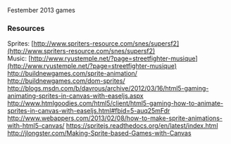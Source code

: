 Festember 2013 games
### Resources

Sprites: [http://www.spriters-resource.com/snes/supersf2](http://www.spriters-resource.com/snes/supersf2)  
Music: [http://www.ryustemple.net/?page=streetfighter-musique](http://www.ryustemple.net/?page=streetfighter-musique)  
http://buildnewgames.com/sprite-animation/
http://buildnewgames.com/dom-sprites/
http://blogs.msdn.com/b/davrous/archive/2012/03/16/html5-gaming-animating-sprites-in-canvas-with-easeljs.aspx
http://www.htmlgoodies.com/html5/client/html5-gaming-how-to-animate-sprites-in-canvas-with-easeljs.html#fbid=5-auq25mFdr
http://www.webappers.com/2013/02/08/how-to-make-sprite-animations-with-html5-canvas/
https://spritejs.readthedocs.org/en/latest/index.html
http://jlongster.com/Making-Sprite-based-Games-with-Canvas
